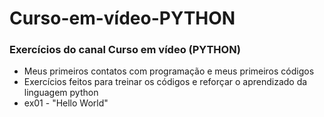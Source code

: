 # Curso-em-vídeo-PYTHON
### Exercícios do canal Curso em vídeo (PYTHON)  

- Meus primeiros contatos com programação e meus primeiros códigos
- Exercícios feitos para treinar os códigos e reforçar o aprendizado da linguagem python
- ex01 - "Hello World"
